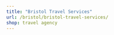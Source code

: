 ```yaml
---
title: "Bristol Travel Services"
url: /bristol/bristol-travel-services/
shop: travel agency
---
```

